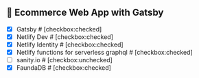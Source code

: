 ## 🚀 Ecommerce Web App with Gatsby

- [x] Gatsby # [checkbox:checked]
- [x] Netlify Dev # [checkbox:checked]
- [x] Netlify Identity # [checkbox:checked]
- [x] Netlify functions for serverless graphql # [checkbox:checked]
- [ ] sanity.io # [checkbox:unchecked]
- [x] FaundaDB # [checkbox:checked]
